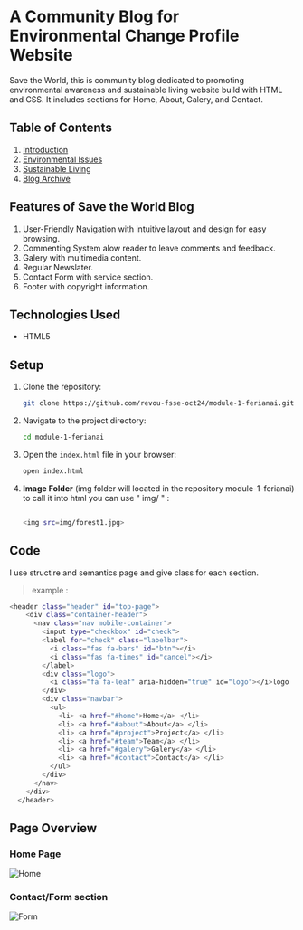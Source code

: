 # A Community Blog for Environmental Change Profile Website
Save the World, this is community blog dedicated to promoting environmental awareness and sustainable living website build with HTML and CSS. It includes sections for Home, About, Galery, and Contact.

## Table of Contents
1. [Introduction](#introduction)
2. [Environmental Issues](#environmental_issues)
3. [Sustainable Living](#sustainable_living)
4. [Blog Archive](#blog_archive)

## Features of Save the World Blog
1. User-Friendly Navigation with intuitive layout and design for easy browsing.
2. Commenting System alow reader to leave comments and feedback.
3. Galery with multimedia content.
4. Regular Newslater.
5. Contact Form with service section.
6. Footer with copyright information.

## Technologies Used
- HTML5

## Setup
1. Clone the repository:
    ```bash
    git clone https://github.com/revou-fsse-oct24/module-1-ferianai.git
    ```
2. Navigate to the project directory:
    ```bash
    cd module-1-ferianai
    ```
3. Open the `index.html` file in your browser:
    ```bash
    open index.html
    ```
4. **Image Folder** (img folder will located in the repository module-1-ferianai) to call it into html you can use " img/ " :
    ```bash
    
    <img src=img/forest1.jpg>
    ```

## Code
I use structire and semantics page and give class for each section.

> example :

```bash
<header class="header" id="top-page">
    <div class="container-header">
      <nav class="nav mobile-container">
        <input type="checkbox" id="check">
        <label for="check" class="labelbar">
          <i class="fas fa-bars" id="btn"></i>
          <i class="fas fa-times" id="cancel"></i>
        </label>
        <div class="logo">
          <i class="fa fa-leaf" aria-hidden="true" id="logo"></i>logo
        </div>
        <div class="navbar">
          <ul>
            <li> <a href="#home">Home</a> </li>
            <li> <a href="#about">About</a> </li>
            <li> <a href="#project">Project</a> </li>
            <li> <a href="#team">Team</a> </li>
            <li> <a href="#galery">Galery</a> </li>
            <li> <a href="#contact">Contact</a> </li>
          </ul>          
        </div>
      </nav>
    </div>
  </header>
```

## Page Overview
### Home Page
![Home](/documentation/home.png)

### Contact/Form section
![Form](/documentation/form.png)


